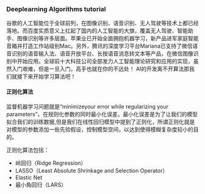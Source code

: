 ### Deeplearning Algorithms tutorial
谷歌的人工智能位于全球前列，在图像识别、语音识别、无人驾驶等技术上都已经落地。而百度实质意义上扛起了国内的人工智能的大旗，覆盖无人驾驶、智能助手、图像识别等许多层面。苹果业已开始全面拥抱机器学习，新产品进军家庭智能音箱并打造工作站级别Mac。另外，腾讯的深度学习平台Mariana已支持了微信语音识别的语音输入法、语音开放平台、长按语音消息转文本等产品，在微信图像识别中开始应用。全球前十大科技公司全部发力人工智能理论研究和应用的实现，虽然入门艰难，但是一旦入门，高手也就在你的不远处！
AI的开发离不开算法那我们就接下来开始学习算法吧！

#### 正则化算法

监督机器学习问题就是“minimizeyour error while regularizing your parameters”，在规则化参数的同时最小化误差。最小化误差是为了让我们的模型拟合我们的训练数据,但是我们在线性回归模型中提到了正则化，所谓正则化就是对模型的参数添加一些先验假设，控制模型空间，以达到使得模糊复杂度较小的目的。

正则化算法包括：

* 岭回归（Ridge Regression）
* LASSO（Least Absolute Shrinkage and Selection Operator）
* Elastic Net
* 最小角回归（LARS）
